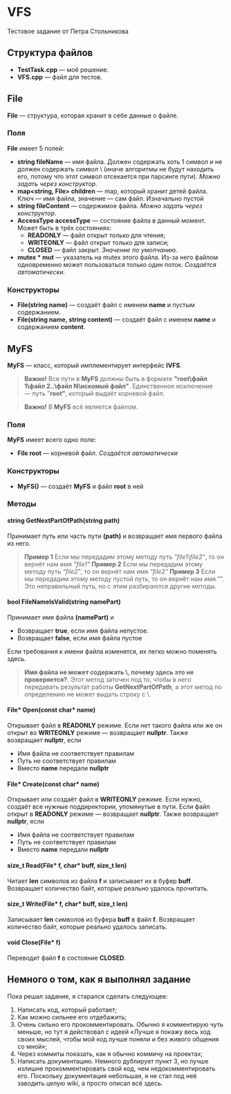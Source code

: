 # VFS

Тестовое задание от Петра Стольникова

## Структура файлов

* **TestTask.cpp** — моё решение.
* **VFS.cpp** — файл для тестов.

## File

**File** — структура, которая хранит в себе данные о файле. 

### Поля
**File** имеет 5 полей:
* **string fileName** — имя файла. Должен содержать хоть 1 символ и не должен содержать символ \\ (иначе алгоритмы не будут находить его, потому что этот символ отсекается при парсинге пути). _Можно задать через конструктор._
* **map<string, File> children** — map, который хранит детей файла. Ключ — имя файла, значение — сам файл. Изначально пустой
* **string fileContent** — содержимое файла. _Можно задать через конструктор._
* **AccessType accessType** — состояние файла в данный момент. Может быть в трёх состояниях:
  * **READONLY** — файл открыт только для чтения;
  * **WRITEONLY** — файл открыт только для записи;
  * **CLOSED** — файл закрыт. _Значение по умолчанию._
*  **mutex * mut** — указатель на mutex этого файла. Из-за него файлом одновременно может пользоваться только один поток. _Создаётся автоматически._

### Конструкторы

* **File(string name)** — создаёт файл с именем **name** и пустым содержанием.
* **File(string name, string content)** — создаёт файл с именем **name** и содержанием **content**.

## MyFS

**MyFS** — класс, который имплементирует интерфейс **IVFS**.
> **Важно!** Все пути в **MyFS** должны быть в формате **"root\файл 1\файл 2\..\файл N\искомый файл"**. Единственное исключение — путь "**root"**, который выдаёт корневой файл.  

> **Важно!** В **MyFS** всё является файлом.

### Поля

**MyFS** имеет всего одно поле:
* **File root** — корневой файл. _Создаётся автоматически_

### Конструкторы

* **MyFS()** — создаёт **MyFS** и файл **root** в ней

### Методы

#### string GetNextPartOfPath(string path)

Принимает путь или часть пути **(path)** и возвращает имя первого файла из него.
> **Пример 1** Если мы передадим этому методу путь _"file1\file2"_, то он вернёт нам имя _"file1"_
> **Пример 2** Если мы передадим этому методу путь _"file2"_, то он вернёт нам имя _"file2"_
> **Пример 3** Если мы передадим этому методу пустой путь, то он вернёт нам имя "". Это неправильный путь, но с этим разбираются другие методы.

#### bool FileNameIsValid(string namePart)

Принимает имя файла **(namePart)** и 
* Возвращает **true**, если имя файла непустое.
* Возвращает **false**, если имя файла пустое

Если требования к имени файла изменятся, их легко можно поменять здесь.
> **Имя файла не может содержать \\, почему здесь это не проверяется?**. Этот метод заточен под то, чтобы в него передавать результат работы **GetNextPartOfPath**, а этот метод по определению не может выдать строку с \\.

#### File* Open(const char* name)

Открывает файл в **READONLY** режиме. Если нет такого файла или же он открыт во **WRITEONLY** режиме — возвращает **nullptr**.
Также возвращает **nullptr**, если 
* Имя файла не соответствует правилам
* Путь не соответствует правилам
* Вместо **name** передали **nullptr**

#### File* Create(const char* name)

Открывает или создаёт файл в **WRITEONLY** режиме. Если нужно, создаёт все нужные поддиректории, упомянутые в пути. Если файл открыт в **READONLY** режиме — возвращает **nullptr**.
Также возвращает **nullptr**, если 
* Имя файла не соответствует правилам
* Путь не соответствует правилам
* Вместо **name** передали **nullptr**

#### size_t Read(File* f, char* buff, size_t len)

Читает **len** символов из файла **f** и записывает их в буфер **buff**.
Возвращает количество байт, которые реально удалось прочитать.

#### size_t Write(File* f, char* buff, size_t len)

Записывает **len** символов из буфера **buff** в файл **f**.
Возвращает количество байт, которые реально удалось записать.

#### void Close(File* f)

Переводит файл **f** в состояние **CLOSED**.

## Немного о том, как я выполнял задание

Пока решал задание, я старался сделать следующее:
1. Написать код, который работает;
2. Как можно сильнее его отдебажить;
3. Очень сильно его прокомментировать. Обычно я комментирую чуть меньше, но тут я действовал с идеей «Лучше я покажу весь ход своих мыслей, чтобы мой код лучше поняли и без живого общения со мной»;
4. Через коммиты показать, как я обычно коммичу на проектах;
5. Написать документацию. Немного дублирует пункт 3, но лучше излишне прокомментировать свой код, чем недокомментировать его. Поскольку документация небольшая, я не стал под неё заводить целую wiki, а просто описал всё здесь.
